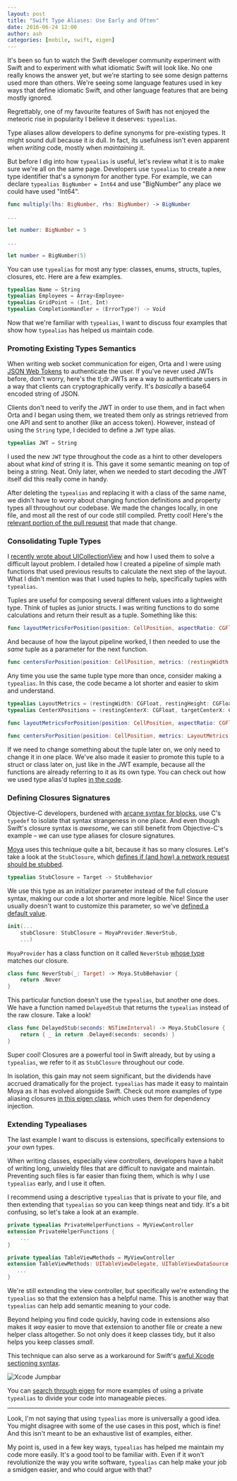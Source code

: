 ```yaml
---
layout: post
title: "Swift Type Aliases: Use Early and Often"
date: 2016-06-24 12:00
author: ash
categories: [mobile, swift, eigen]
---
```


It's been so fun to watch the Swift developer community experiment with Swift and to experiment with what idiomatic Swift will look like. No one really knows the answer yet, but we're starting to see some design patterns used more than others. We're seeing some language features used in key ways that define idiomatic Swift, and other language features that are being mostly ignored. 

Regrettably, one of my favourite features of Swift has not enjoyed the meteoric rise in popularity I believe it deserves: `typealias`.

<!-- more -->

Type aliases allow developers to define synonyms for pre-existing types. It might sound dull because it _is_ dull. In fact, its usefulness isn't even apparent when _writing_ code, mostly when _maintaining_ it.

But before I dig into how `typealias` is useful, let's review what it is to make sure we're all on the same page. Developers use `typealias` to create a new type identifier that's a synonym for another type. For example, we can declare `typealias BigNumber = Int64` and use "BigNumber" any place we could have used "Int64". 

```swift
func multiply(lhs: BigNumber, rhs: BigNumber) -> BigNumber

...

let number: BigNumber = 5

...

let number = BigNumber(5)
```

You can use `typealias` for most any type: classes, enums, structs, tuples, closures, etc. Here are a few examples.

```swift
typealias Name = String
typealias Employees = Array<Employee>
typealias GridPoint = (Int, Int)
typealias CompletionHandler = (ErrorType?) -> Void
```

Now that we're familiar with `typealias`, I want to discuss four examples that show how `typealias` has helped us maintain code.

### Promoting Existing Types Semantics

When writing web socket communication for eigen, Orta and I were using [JSON Web Tokens](https://jwt.io) to authenticate the user. If you've never used JWTs before, don't worry, here's the tl;dr JWTs are a way to authenticate users in a way that clients can cryptographically verify. It's _basically_ a base64 encoded string of JSON.

Clients don't need to verify the JWT in order to use them, and in fact when Orta and I began using them, we treated them only as strings retrieved from one API and sent to another (like an access token). However, instead of using the `String` type, I decided to define a `JWT` type alias.

```swift
typealias JWT = String
```

I used the new `JWT` type throughout the code as a hint to other developers about what _kind_ of string it is. This gave it some semantic meaning on top of being a string. Neat. Only later, when we needed to start decoding the JWT itself did this really come in handy. 

After deleting the `typealias` and replacing it with a class of the same name, we didn't have to worry about changing function definitions and property types all throughout our codebase. We made the changes locally, in one file, and most all the rest of our code still compiled. Pretty cool! Here's the [relevant portion of the pull request](https://github.com/artsy/eigen/pull/1638/files/911473424849240bb71b89c412b0a1887e5c1418#diff-6d73ebd58fdd2d00c32813f60608fbd1R10) that made that change.

### Consolidating Tuple Types

I [recently wrote about UICollectionView](https://ashfurrow.com/blog/uicollectionview-unjustly-maligned/) and how I used them to solve a difficult layout problem. I detailed how I created a pipeline of simple math functions that used previous results to calculate the next step of the layout. What I didn't mention was that I used tuples to help, specifically tuples with `typealias`.

Tuples are useful for composing several different values into a lightweight type. Think of tuples as junior structs. I was writing functions to do some calculations and return their result as a tuple. Something like this:

```swift
func layoutMetricsForPosition(position: CellPosition, aspectRatio: CGFloat) -> (restingWidth: CGFloat, restingHeight: CGFloat, targetWidth: CGFloat, targetHeight: CGFloat)
```

And because of how the layout pipeline worked, I then needed to use the _same_ tuple as a parameter for the next function.

```swift
func centersForPosition(position: CellPosition, metrics: (restingWidth: CGFloat, restingHeight: CGFloat, targetWidth: CGFloat, targetHeight: CGFloat)) -> ...
```

Any time you use the same tuple type more than once, consider making a `typealias`. In this case, the code became a lot shorter and easier to skim and understand. 

```swift
typealias LayoutMetrics = (restingWidth: CGFloat, restingHeight: CGFloat, targetWidth: CGFloat, targetHeight: CGFloat)
typealias CenterXPositions = (restingCenterX: CGFloat, targetCenterX: CGFloat)

func layoutMetricsForPosition(position: CellPosition, aspectRatio: CGFloat) -> LayoutMetrics

func centersForPosition(position: CellPosition, metrics: LayoutMetrics) -> CenterXPositions
```

If we need to change something about the tuple later on, we only need to change it in one place. We've also made it easier to promote this tuple to a struct or class later on, just like in the JWT example, because all the functions are already referring to it as its own type. You can check out how we used type alias'd tuples [in the code](https://github.com/artsy/eigen/blob/12eac80948bcfd1e5c6fc2aa85b22ccb2a4421dd/Artsy/View_Controllers/Live_Auctions/Views/LiveAuctionFancyLotCollectionViewLayout.swift#L104).

### Defining Closures Signatures

Objective-C developers, burdened with [arcane syntax for blocks](http://goshdarnblocksyntax.com), use C's `typedef` to isolate that syntax strangeness in one place. And even though Swift's closure syntax is _awesome_, we can still benefit from Objective-C's example – we can use type aliases for closure signatures.

[Moya](https://github.com/Moya/Moya) uses this technique quite a bit, because it has so many closures. Let's take a look at the `StubClosure`, which [defines if (and how) a network request should be stubbed](https://github.com/Moya/Moya/blob/6666947219f231091d5c3e0b9d5f63ac4091718d/Source/Moya.swift#L78-L79).

```swift
typealias StubClosure = Target -> StubBehavior
```

We use this type as an initializer parameter instead of the full closure syntax, making our code a lot shorter and more legible. Nice! Since the user usually doesn't want to customize this parameter, so we've [defined a default value](https://github.com/Moya/Moya/blob/6666947219f231091d5c3e0b9d5f63ac4091718d/Source/Moya.swift#L97).

```swift
init(...
    stubClosure: StubClosure = MoyaProvider.NeverStub,
    ...)
```

`MoyaProvider` has a class function on it called `NeverStub` [whose type](https://github.com/Moya/Moya/blob/6666947219f231091d5c3e0b9d5f63ac4091718d/Source/Moya.swift#L246-L248) matches our closure.

```swift
class func NeverStub(_: Target) -> Moya.StubBehavior {
    return .Never
}
```

This particular function doesn't use the `typealias`, but another one does. We have a function named `DelayedStub` that returns the `typealias` instead of the raw closure. Take a look!

```swift
class func DelayedStub(seconds: NSTimeInterval) -> Moya.StubClosure {
    return { _ in return .Delayed(seconds: seconds) }
}
```

Super cool! Closures are a powerful tool in Swift already, but by using a `typealias`, we refer to it as `StubClosure` throughout our code. 

In isolation, this gain may not seem significant, but the dividends have accrued dramatically for the project. `typealias` has made it easy to maintain Moya as it has evolved alongside Swift. Check out more examples of type aliasing closures [in this eigen class](https://github.com/artsy/eigen/blob/12eac80948bcfd1e5c6fc2aa85b22ccb2a4421dd/Artsy/View_Controllers/Live_Auctions/LiveAuctionStateManager.swift#L20-L21), which uses them for dependency injection.

### Extending Typealiases

The last example I want to discuss is extensions, specifically extensions to _your own_ types.

When writing classes, especially view controllers, developers have a habit of writing long, unwieldy files that are difficult to navigate and maintain. Preventing such files is far easier than fixing them, which is why I use `typealias` early, and I use it often.

I recommend using a descriptive `typealias` that is private to your file, and then extending that `typealias` so you can keep things neat and tidy. It's a bit confusing, so let's take a look at an example.

```swift
private typealias PrivateHelperFunctions = MyViewController
extension PrivateHelperFunctions {
    ...
}

private typealias TableViewMethods = MyViewController
extension TableViewMethods: UITableViewDelegate, UITableViewDataSource {
   ...
}
```

We're still extending the view controller, but specifically we're extending the `typealias` so that the extension has a helpful name. This is another way that `typealias` can help add semantic meaning to your code.

Beyond helping you find code quickly, having code in extensions also makes it _way_ easier to move that extension to another file or create a new helper class altogether. So not only does it keep classes tidy, but it also helps you keep classes _small_.

This technique can also serve as a workaround for Swift's [awful Xcode sectioning syntax](http://stackoverflow.com/questions/24017316/pragma-mark-in-swift).

![Xcode Jumpbar](/images/2016-06-24-typealias-for-great-good/jumpbar.png)

You can [search through eigen](https://github.com/artsy/eigen/search?l=swift&q=private+typealias&utf8=✓) for more examples of using a private `typealias` to divide your code into manageable pieces.

---

Look, I'm not saying that using `typealias` more is universally a good idea. You might disagree with some of the use cases in this post, which is fine! And this isn't meant to be an exhaustive list of examples, either. 

My point is, used in a few key ways, `typealias` has helped me maintain my code more easily. It's a good tool to be familiar with. Even if it won't revolutionize the way you write software, `typealias` can help make your job a smidgen easier, and who could argue with that?
